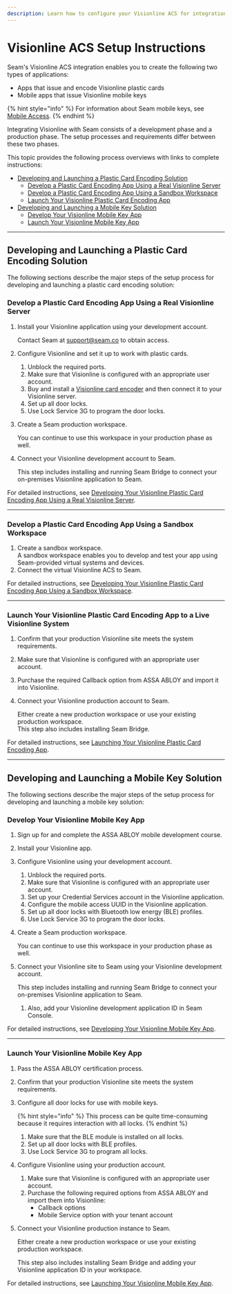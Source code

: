 ```yaml
---
description: Learn how to configure your Visionline ACS for integration with Seam.
---
```


# Visionline ACS Setup Instructions

Seam's Visionline ACS integration enables you to create the following two types of applications:

* Apps that issue and encode Visionline plastic cards
* Mobile apps that issue Visionline mobile keys

{% hint style="info" %}
For information about Seam mobile keys, see [Mobile Access](../../../capability-guides/mobile-access/).
{% endhint %}

Integrating Visionline with Seam consists of a development phase and a production phase. The setup processes and requirements differ between these two phases.

This topic provides the following process overviews with links to complete instructions:

* [Developing and Launching a Plastic Card Encoding Solution](./#developing-and-launching-a-plastic-card-encoding-solution)
  * [Develop a Plastic Card Encoding App Using a Real Visionline Server](./#develop-a-plastic-card-encoding-app-using-a-real-visionline-server)
  * [Develop a Plastic Card Encoding App Using a Sandbox Workspace](./#develop-a-plastic-card-encoding-app-using-a-sandbox-workspace)
  * [Launch Your Visionline Plastic Card Encoding App](./#launch-your-visionline-plastic-card-encoding-app-to-a-live-visionline-system)
* [Developing and Launching a Mobile Key Solution](./#developing-and-launching-a-mobile-key-solution)
  * [Develop Your Visionline Mobile Key App](./#develop-your-visionline-mobile-key-app)
  * [Launch Your Visionline Mobile Key App](./#launch-your-visionline-mobile-key-app)

***

## Developing and Launching a Plastic Card Encoding Solution

The following sections describe the major steps of the setup process for developing and launching a plastic card encoding solution:

### Develop a Plastic Card Encoding App Using a Real Visionline Server

1.  Install your Visionline application using your development account.

    Contact Seam at [support@seam.co](mailto:support@seam.co) to obtain access.
2. Configure Visionline and set it up to work with plastic cards.
   1. Unblock the required ports.
   2. Make sure that Visionline is configured with an appropriate user account.
   3. Buy and install a [Visionline card encoder](https://estore.assaabloyglobalsolutions.com/no/marine/rfid-encoder-updater-complete.html) and then connect it to your Visionline server.
   4. Set up all door locks.
   5. Use Lock Service 3G to program the door locks.
3.  Create a Seam production workspace.

    You can continue to use this workspace in your production phase as well.
4.  Connect your Visionline development account to Seam.

    This step includes installing and running Seam Bridge to connect your on-premises Visionline application to Seam.

For detailed instructions, see [Developing Your Visionline Plastic Card Encoding App Using a Real Visionline Server](developing-and-launching-your-visionline-plastic-card-encoding-app/developing-your-visionline-plastic-card-encoding-app-using-a-real-visionline-server/).

***

### Develop a Plastic Card Encoding App Using a Sandbox Workspace

1. Create a sandbox workspace.\
   A sandbox workspace enables you to develop and test your app using Seam-provided virtual systems and devices.
2. Connect the virtual Visionline ACS to Seam.

For detailed instructions, see [Developing Your Visionline Plastic Card Encoding App Using a Sandbox Workspace](developing-and-launching-your-visionline-plastic-card-encoding-app/developing-your-visionline-plastic-card-encoding-app-using-a-sandbox-workspace/).

***

### Launch Your Visionline Plastic Card Encoding App to a Live Visionline System

1. Confirm that your production Visionline site meets the system requirements.
2. Make sure that Visionline is configured with an appropriate user account.
3. Purchase the required Callback option from ASSA ABLOY and import it into Visionline.
4.  Connect your Visionline production account to Seam.

    Either create a new production workspace or use your existing production workspace.\
    This step also includes installing Seam Bridge.

For detailed instructions, see [Launching Your Visionline Plastic Card Encoding App](developing-and-launching-your-visionline-plastic-card-encoding-app/launching-your-visionline-plastic-card-encoding-app-to-a-live-site/).

***

## Developing and Launching a Mobile Key Solution

The following sections describe the major steps of the setup process for developing and launching a mobile key solution:

### Develop Your Visionline Mobile Key App

1. Sign up for and complete the ASSA ABLOY mobile development course.
2. Install your Visionline app.
3. Configure Visionline using your development account.
   1. Unblock the required ports.
   2. Make sure that Visionline is configured with an appropriate user account.
   3. Set up your Credential Services account in the Visionline application.
   4. Configure the mobile access UUID in the Visionline application.
   5. Set up all door locks with Bluetooth low energy (BLE) profiles.
   6. Use Lock Service 3G to program the door locks.
4.  Create a Seam production workspace.

    You can continue to use this workspace in your production phase as well.
5.  Connect your Visionline site to Seam using your Visionline development account.

    This step includes installing and running Seam Bridge to connect your on-premises Visionline application to Seam.

    1. Also, add your Visionline development application ID in Seam Console.

For detailed instructions, see [Developing Your Visionline Mobile Key App](developing-and-launching-your-visionline-mobile-key-app/developing-your-visionline-mobile-key-app/).

***

### Launch Your Visionline Mobile Key App

1. Pass the ASSA ABLOY certification process.
2. Confirm that your production Visionline site meets the system requirements.
3.  Configure all door locks for use with mobile keys.

    {% hint style="info" %}
    This process can be quite time-consuming because it requires interaction with all locks.
    {% endhint %}

    1. Make sure that the BLE module is installed on all locks.
    2. Set up all door locks with BLE profiles.
    3. Use Lock Service 3G to program all locks.
4. Configure Visionline using your production account.
   1. Make sure that Visionline is configured with an appropriate user account.
   2. Purchase the following required options from ASSA ABLOY and import them into Visionline:
      * Callback options
      * Mobile Service option with your tenant account
5.  Connect your Visionline production instance to Seam.

    Either create a new production workspace or use your existing production workspace.

    This step also includes installing Seam Bridge and adding your Visionline application ID in your workspace.

For detailed instructions, see [Launching Your Visionline Mobile Key App](developing-and-launching-your-visionline-mobile-key-app/launching-your-visionline-mobile-key-app/).
